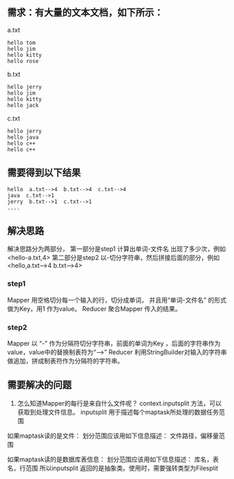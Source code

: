 ## 需求：有大量的文本文档，如下所示：


a.txt
```
hello tom
hello jim
hello kitty
hello rose
```

b.txt
```
hello jerry
hello jim
hello kitty
hello jack
```

c.txt
```
hello jerry
hello java
hello c++
hello c++
```

## 需要得到以下结果
```
hello  a.txt-->4  b.txt-->4  c.txt-->4
java  c.txt-->1
jerry  b.txt-->1  c.txt-->1
....
```

## 解决思路
解决思路分为两部分，
第一部分是step1 计算出单词-文件名 出现了多少次，例如 <hello-a.txt,4>
第二部分是step2 以-切分字符串，然后拼接后面的部分，例如 <hello,a.txt-->4  b.txt-->4>

### step1
Mapper 用空格切分每一个输入的行，切分成单词， 并且用“单词-文件名” 的形式做为Key，用1 作为value。
Reducer 聚合Mapper 传入的结果。

### step2
Mapper 以 “-” 作为分隔符切分字符串，前面的单词为Key ，后面的字符串作为value，value中的替换制表符为“-->”
Reducer 利用StringBuilder对输入的字符串做追加，拼成制表符作为分隔符的字符串。

## 需要解决的问题
 1. 怎么知道Mapper的每行是来自什么文件呢？
context.inputsplit 方法，可以获取到处理文件信息。
inputsplit 用于描述每个maptask所处理的数据任务范围

如果maptask读的是文件：
  划分范围应该用如下信息描述：
    文件路径，偏移量范围
	
如果maptask读的是数据库表信息：
  划分范围应该用如下信息描述：
    库名，表名，行范围
所以inputsplit 返回的是抽象类。使用时，需要强转类型为Filesplit


